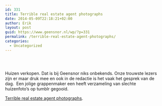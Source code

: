 ```yaml
---
id: 331
title: Terrible real estate agent photographs
date: 2014-05-09T22:18:21+02:00
author: Erik
layout: post
guid: https://www.geensnor.nl/wp/?p=331
permalink: /terrible-real-estate-agent-photographs/
categories:
  - Uncategorized
---
```

&nbsp;

<p style="text-align: center;">
  <a href="https://terriblerealestateagentphotos.com/"><img src='https://www.geensnor.nl/wp/wp-content/uploads/2014/05/tumblr_n501dbcdCH1rrqskho1_500.jpg' alt='' /></a>
</p>

Huizen verkopen. Dat is bij Geensnor niks onbekends. Onze trouwste lezers zijn er maar druk mee en ook in de redactie is het vaak het gesprek van de dag.  Een jolige grappenmaker een heeft verzameling van slechte huizenfoto&#8217;s op tumblr gegooid.

[Terrible real estate agent photographs](https://terriblerealestateagentphotos.com/).